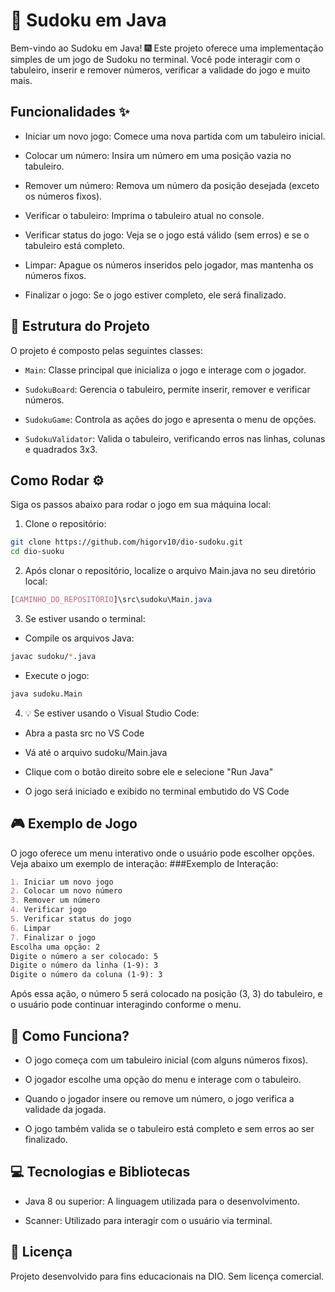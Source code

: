 # 🧩 Sudoku em Java
Bem-vindo ao Sudoku em Java! 🎆 Este projeto oferece uma implementação simples de um jogo de Sudoku no terminal. Você pode interagir com o tabuleiro, inserir e remover números, verificar a validade do jogo e muito mais.

## Funcionalidades ✨
  - Iniciar um novo jogo: Comece uma nova partida com um tabuleiro inicial.

  - Colocar um número: Insira um número em uma posição vazia no tabuleiro.

  - Remover um número: Remova um número da posição desejada (exceto os números fixos).

  - Verificar o tabuleiro: Imprima o tabuleiro atual no console.

  - Verificar status do jogo: Veja se o jogo está válido (sem erros) e se o tabuleiro está completo.

  - Limpar: Apague os números inseridos pelo jogador, mas mantenha os números fixos.

  - Finalizar o jogo: Se o jogo estiver completo, ele será finalizado.

## 📂 Estrutura do Projeto 
O projeto é composto pelas seguintes classes:

  - `Main`: Classe principal que inicializa o jogo e interage com o jogador.

  - `SudokuBoard`: Gerencia o tabuleiro, permite inserir, remover e verificar números.

  - `SudokuGame`: Controla as ações do jogo e apresenta o menu de opções.

  - `SudokuValidator`: Valida o tabuleiro, verificando erros nas linhas, colunas e quadrados 3x3.

## Como Rodar ⚙️
Siga os passos abaixo para rodar o jogo em sua máquina local:

1. Clone o repositório:

```bash
git clone https://github.com/higorv10/dio-sudoku.git
cd dio-suoku
```

2. Após clonar o repositório, localize o arquivo Main.java no seu diretório local:

```css
[CAMINHO_DO_REPOSITÓRIO]\src\sudoku\Main.java
```
3. Se estiver usando o terminal:
  - Compile os arquivos Java:
```bash
javac sudoku/*.java
```

  - Execute o jogo:

```bash
java sudoku.Main
```

4. 💡 Se estiver usando o Visual Studio Code:

  - Abra a pasta src no VS Code

  - Vá até o arquivo sudoku/Main.java

  - Clique com o botão direito sobre ele e selecione "Run Java"

  - O jogo será iniciado e exibido no terminal embutido do VS Code

## 🎮 Exemplo de Jogo 
O jogo oferece um menu interativo onde o usuário pode escolher opções. Veja abaixo um exemplo de interação:
###Exemplo de Interação:

```markdown
1. Iniciar um novo jogo
2. Colocar um novo número
3. Remover um número
4. Verificar jogo
5. Verificar status do jogo
6. Limpar
7. Finalizar o jogo
Escolha uma opção: 2
Digite o número a ser colocado: 5
Digite o número da linha (1-9): 3
Digite o número da coluna (1-9): 3
```
Após essa ação, o número 5 será colocado na posição (3, 3) do tabuleiro, e o usuário pode continuar interagindo conforme o menu.

## 🤔 Como Funciona? 
  - O jogo começa com um tabuleiro inicial (com alguns números fixos).

  - O jogador escolhe uma opção do menu e interage com o tabuleiro.

  - Quando o jogador insere ou remove um número, o jogo verifica a validade da jogada.

  - O jogo também valida se o tabuleiro está completo e sem erros ao ser finalizado.

## 💻 Tecnologias e Bibliotecas 
  - Java 8 ou superior: A linguagem utilizada para o desenvolvimento.

  - Scanner: Utilizado para interagir com o usuário via terminal.

## 📄 Licença
Projeto desenvolvido para fins educacionais na DIO. Sem licença comercial.
